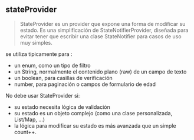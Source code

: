 ## stateProvider

> StateProvider es un provider que expone una forma de modificar su estado. Es una simplificación de StateNotifierProvider, diseñada para evitar tener que escribir una clase StateNotifier para casos de uso muy simples.


se utiliza tipicamente para :

- un enum, como un tipo de filtro
- un String, normalmente el contenido plano (raw) de un campo de texto
- un boolean, para casillas de verificación
- number, para paginación o campos de formulario de edad

No debe usar StateProvider si:

- su estado necesita lógica de validación
- su estado es un objeto complejo (como una clase personalizada, List/Map, ...)
- la lógica para modificar su estado es más avanzada que un simple count++.